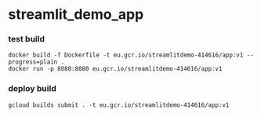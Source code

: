# streamlit_demo_app

### test build
```
docker build -f Dockerfile -t eu.gcr.io/streamlitdemo-414616/app:v1 --progress=plain .
docker run -p 8080:8080 eu.gcr.io/streamlitdemo-414616/app:v1
```
### deploy build
```
gcloud builds submit . -t eu.gcr.io/streamlitdemo-414616/app:v1
```
